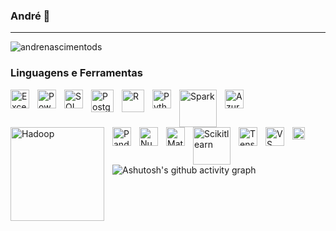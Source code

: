 ### André 👋
---------------------------------------------------------------------------------------------------------------------------------------------------------------------------
<p align="left"> <img src="https://komarev.com/ghpvc/?username=andrenascimentods&label=Profile%20views&color=0e75b6&style=flat" alt="andrenascimentods" /> </p>

### Linguagens e Ferramentas


<img align="left" alt="Excel" width="30px" style="padding-right:10px;" src="https://github.com/ForrestKnight/ForrestKnight/assets/143359685/c948d489-412f-43c8-99c8-877852fd3bca"/>
<img align="left" alt="Power BI" width="30px" style="padding-right:10px;" src="https://github.com/ForrestKnight/ForrestKnight/assets/143359685/227d2c5b-f220-4eb7-af8c-06603cc0f3eb" />
<img align="left" alt="SQL Server" width="30px" style="padding-right:10px;" src="https://github.com/ForrestKnight/ForrestKnight/assets/143359685/05f8104b-25b3-4b79-a917-6ef2e29b1fc6" />
<img align="left" alt="Postgre" width="36px" style="padding-right:10px;" src="https://github.com/ForrestKnight/ForrestKnight/assets/143359685/8dc928fc-8b41-48ca-922f-cad04bb808a8" />
<img align="left" alt="R" width="36px" style="padding-right:10px;" src="https://github.com/ForrestKnight/ForrestKnight/assets/143359685/a950ad48-d8ad-4adf-a839-dca17e312c12" />
<img align="left" alt="Python" width="30px" style="padding-right:10px;" src="https://github.com/ForrestKnight/ForrestKnight/assets/143359685/e9753711-51b1-4c41-a90a-6db9c7e04e4b" />
<img align="left" alt="Spark" width="60px" style="padding-right:10px;" src="https://github.com/AndreNascimentoDS/AndreNascimentoDS/assets/143359685/0efd7720-0aae-46b0-97d8-08628a834ae3" />
<img align="left" alt="Azure ML" width="30px" style="padding-right:10px;" src="https://github.com/AndreNascimentoDS/AndreNascimentoDS/assets/143359685/ec5a8bb5-c5c6-4ed6-8900-458373fe156f" />
<img align="left" alt="Hadoop" width="150px" style="padding-right:10px;" src="https://github.com/AndreNascimentoDS/AndreNascimentoDS/assets/143359685/45045259-ba56-4b08-acfb-24e876cd370c" />
<img align="left" alt="Pandas" width="30px" style="padding-right:10px;" src="https://github.com/ForrestKnight/ForrestKnight/assets/143359685/050502d0-1d4a-4a78-9417-0c87c69ddc7e" />
<img align="left" alt="Numpy" width="30px" style="padding-right:10px;" src="https://github.com/ForrestKnight/ForrestKnight/assets/143359685/4ae1dbb5-7b7b-44c2-a894-b56fee4b8672" />
<img align="left" alt="Matplotlib" width="30px" style="padding-right:10px;" src="https://github.com/ForrestKnight/ForrestKnight/assets/143359685/095054aa-f97b-47ef-8aae-0cdfae4785cc" />
<img align="left" alt="Scikitlearn" width="60px" style="padding-right:10px;" src="https://github.com/ForrestKnight/ForrestKnight/assets/143359685/78568fcd-2f86-4134-8d99-69f8624dc3c9" />
<img align="left" alt="TensorFlow" width="30px" style="padding-right:10px;" src="https://github.com/ForrestKnight/ForrestKnight/assets/143359685/c1c47ed1-f6d7-4269-b008-498c7d0373f9" />
<img align="left" alt="VS Code" width="30px" style="padding-right:10px;" src="https://github.com/ForrestKnight/ForrestKnight/assets/143359685/bd59a524-afd1-4320-ada3-4b1857ba2f81" />
<img align="left" alt="Figma" width="20px" style="padding-right:10px;" src="https://github.com/ForrestKnight/ForrestKnight/assets/143359685/8b668b93-63f1-4dc1-b331-1f68396942bf" />


![Ashutosh's github activity graph](https://github-readme-activity-graph.vercel.app/graph?username=AndreNascimentoDS&bg_color=0d1117&color=5050aa&line=5050aa&point=5050aa&area=true&hide_border=true)




<!--

## Incluir imagens:
<img align="left" alt="Tools" width="30px" style="padding-right:10px;" src="" />


## Incluir bloco de informações
<div>
  
  <img  height="180em" src="https://github-readme-stats.vercel.app/api?username=AndreNascimentoDS&show_icons=true&theme=tokyonight&include_all_commits=true&count_private=true"/>
</div>






- - - - - - - - - - - - - - - - - - - - - - - - - - - - - - - - - - - - - - - - - - - - - - - - - - 
<div>
<a href="https://github.com/AndreNascimentoDS">
<img loading="lazy" height="180em" src="https://github-readme-stats.vercel.app/api?username=AndreNascimentoDS&show_icons=true&theme=dracula&include_all_commits=true&count_private=true"/>
</div>

**AndreNascimentoDS/AndreNascimentoDS** is a ✨ _special_ ✨ repository because its `README.md` (this file) appears on your GitHub profile.


